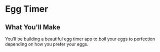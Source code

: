 
# Egg Timer

## What You'll Make

You’ll be building a beautiful egg timer app to boil your eggs to perfection depending on how you prefer your eggs. 
